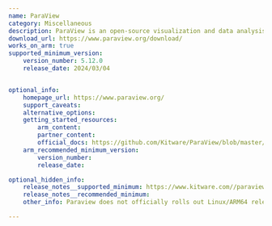 ```yaml
---
name: ParaView
category: Miscellaneous
description: ParaView is an open-source visualization and data analysis application based on Visualization Toolkit.
download_url: https://www.paraview.org/download/
works_on_arm: true
supported_minimum_version:
    version_number: 5.12.0
    release_date: 2024/03/04


optional_info:
    homepage_url: https://www.paraview.org/
    support_caveats:
    alternative_options:
    getting_started_resources:
        arm_content:
        partner_content:
        official_docs: https://github.com/Kitware/ParaView/blob/master/Documentation/dev/build.md#building-paraview
    arm_recommended_minimum_version:
        version_number:
        release_date:

optional_hidden_info:
    release_notes__supported_minimum: https://www.kitware.com//paraview-5-12-0-release-notes/
    release_notes__recommended_minimum:
    other_info: Paraview does not officially rolls out Linux/ARM64 releases. However, release notes in version 5.12.0 mentions about AArch64 support that ParaView can be built for AArch64 using NVIDIA IndeX ParaView Plugin.

---
```

